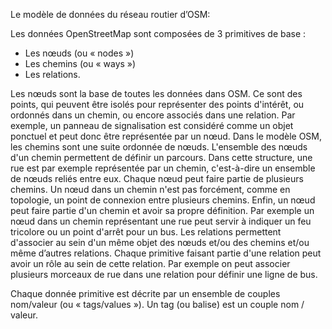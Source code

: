 Le modèle de données du réseau routier d’OSM:

Les données OpenStreetMap sont composées de 3 primitives de base :
- Les nœuds (ou « nodes »)
- Les chemins (ou « ways »)
- Les relations.

Les nœuds sont la base de toutes les données dans OSM. Ce sont des points, qui peuvent
être isolés pour représenter des points d'intérêt, ou ordonnés dans un chemin, ou encore
associés dans une relation. Par exemple, un panneau de signalisation est considéré comme
un objet ponctuel et peut donc être représentée par un nœud.
Dans le modèle OSM, les chemins sont une suite ordonnée de nœuds. L'ensemble des
nœuds d'un chemin permettent de définir un parcours. Dans cette structure, une rue est par
exemple représentée par un chemin, c'est-à-dire un ensemble de nœuds reliés entre eux.
Chaque nœud peut faire partie de plusieurs chemins. Un nœud dans un chemin n'est pas
forcément, comme en topologie, un point de connexion entre plusieurs chemins. Enfin, un
nœud peut faire partie d'un chemin et avoir sa propre définition. Par exemple un nœud dans
un chemin représentant une rue peut servir à indiquer un feu tricolore ou un point d'arrêt
pour un bus.
Les relations permettent d'associer au sein d'un même objet des nœuds et/ou des chemins
et/ou même d’autres relations. Chaque primitive faisant partie d'une relation peut avoir un
rôle au sein de cette relation. Par exemple on peut associer plusieurs morceaux de rue dans
une relation pour définir une ligne de bus.

Chaque donnée primitive est décrite par un ensemble de couples nom/valeur (ou «
tags/values »). Un tag (ou balise) est un couple nom / valeur.
